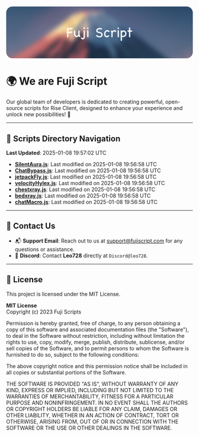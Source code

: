 ![Banner](.github/b.webp)

# 🌍 **We are Fuji Script**

Our global team of developers is dedicated to creating powerful, open-source scripts for Rise Client, designed to enhance your experience and unlock new possibilities! 🌟

---
<!-- SCRIPTS_NAVIGATION_START -->
## 📂 **Scripts Directory Navigation**

**Last Updated**: 2025-01-08 19:57:02 UTC

- **[SilentAura.js](scripts/SilentAura.js)**: Last modified on 2025-01-08 19:56:58 UTC
- **[ChatBypass.js](scripts/ChatBypass.js)**: Last modified on 2025-01-08 19:56:58 UTC
- **[jetpackFly.js](scripts/jetpackFly.js)**: Last modified on 2025-01-08 19:56:58 UTC
- **[velocityHylex.js](scripts/velocityHylex.js)**: Last modified on 2025-01-08 19:56:58 UTC
- **[chestxray.js](scripts/chestxray.js)**: Last modified on 2025-01-08 19:56:58 UTC
- **[bedxray.js](scripts/bedxray.js)**: Last modified on 2025-01-08 19:56:58 UTC
- **[chatMacro.js](scripts/chatMacro.js)**: Last modified on 2025-01-08 19:56:58 UTC

<!-- SCRIPTS_NAVIGATION_END -->

---

## 💬 **Contact Us**  
- 📬 **Support Email**: Reach out to us at [support@fujiscript.com](mailto:support@fujiscript.com) for any questions or assistance.  
- 💬 **Discord**: Contact **Leo728** directly at `Discord@leo728`.

---

## 📜 **License**

This project is licensed under the MIT License.  

**MIT License**  
Copyright (c) 2023 Fuji Scripts  

Permission is hereby granted, free of charge, to any person obtaining a copy of this software and associated documentation files (the "Software"), to deal in the Software without restriction, including without limitation the rights to use, copy, modify, merge, publish, distribute, sublicense, and/or sell copies of the Software, and to permit persons to whom the Software is furnished to do so, subject to the following conditions:  

The above copyright notice and this permission notice shall be included in all copies or substantial portions of the Software.  

THE SOFTWARE IS PROVIDED "AS IS", WITHOUT WARRANTY OF ANY KIND, EXPRESS OR IMPLIED, INCLUDING BUT NOT LIMITED TO THE WARRANTIES OF MERCHANTABILITY, FITNESS FOR A PARTICULAR PURPOSE AND NONINFRINGEMENT. IN NO EVENT SHALL THE AUTHORS OR COPYRIGHT HOLDERS BE LIABLE FOR ANY CLAIM, DAMAGES OR OTHER LIABILITY, WHETHER IN AN ACTION OF CONTRACT, TORT OR OTHERWISE, ARISING FROM, OUT OF OR IN CONNECTION WITH THE SOFTWARE OR THE USE OR OTHER DEALINGS IN THE SOFTWARE.  
